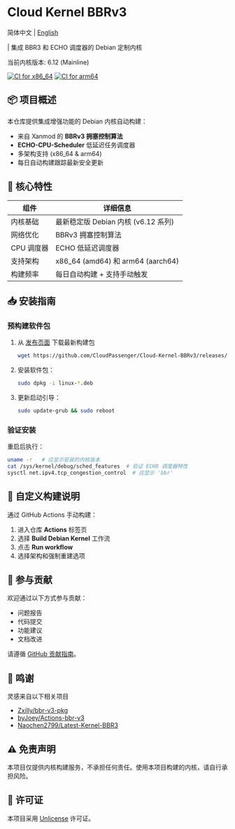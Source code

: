 # Cloud Kernel BBRv3

简体中文 | [English](README_en.md)

| 集成 BBR3 和 ECHO 调度器的 Debian 定制内核

当前内核版本: 6.12 (Mainline)

[![CI for x86_64](https://github.com/CloudPassenger/Cloud-Kernel-BBRv3/actions/workflows/build.yml/badge.svg)](https://github.com/CloudPassenger/Cloud-Kernel-BBRv3/actions)
[![CI for arm64](https://github.com/CloudPassenger/Cloud-Kernel-BBRv3/actions/workflows/build-arm64.yml/badge.svg)](https://github.com/CloudPassenger/Cloud-Kernel-BBRv3/actions)

## 📦 项目概述

本仓库提供集成增强功能的 Debian 内核自动构建：
- 来自 Xanmod 的 **BBRv3 拥塞控制算法**
- **ECHO-CPU-Scheduler** 低延迟任务调度器
- 多架构支持 (x86_64 & arm64)
- 每日自动构建跟踪最新安全更新

## 🚀 核心特性

| 组件               | 详细信息                                                               |
|--------------------|-----------------------------------------------------------------------|
| 内核基础           | 最新稳定版 Debian 内核 (v6.12 系列)                                  |
| 网络优化           | BBRv3 拥塞控制算法                                                   |
| CPU 调度器         | ECHO 低延迟调度器                                                     |
| 支持架构           | x86_64 (amd64) 和 arm64 (aarch64)                                   |
| 构建频率           | 每日自动构建 + 支持手动触发                                           |

## 📥 安装指南

### 预构建软件包

1. 从 [发布页面](https://github.com/CloudPassenger/Cloud-Kernel-BBRv3/releases) 下载最新构建包
   ```bash
   wget https://github.com/CloudPassenger/Cloud-Kernel-BBRv3/releases/download/<版本>/linux-{image,headers}-<版本>_<架构>.deb
   ```

2. 安装软件包：
   ```bash
   sudo dpkg -i linux-*.deb
   ```

3. 更新启动引导：
   ```bash
   sudo update-grub && sudo reboot
   ```

### 验证安装
重启后执行：
```bash
uname -r   # 应显示安装的内核版本
cat /sys/kernel/debug/sched_features  # 验证 ECHO 调度器特性
sysctl net.ipv4.tcp_congestion_control  # 应显示 'bbr'
```

## 🔧 自定义构建说明

通过 GitHub Actions 手动构建：
1. 进入仓库 **Actions** 标签页
2. 选择 **Build Debian Kernel** 工作流
3. 点击 **Run workflow**
4. 选择架构和强制重建选项

## 🤝 参与贡献

欢迎通过以下方式参与贡献：
- 问题报告
- 代码提交
- 功能建议
- 文档改进

请遵循 [GitHub 贡献指南](https://github.com/github/docs/blob/main/CONTRIBUTING.md)。

## 💖 鸣谢

灵感来自以下相关项目
- [Zxilly/bbr-v3-pkg](https://github.com/Zxilly/bbr-v3-pkg)
- [byJoey/Actions-bbr-v3](https://github.com/byJoey/Actions-bbr-v3)
- [Naochen2799/Latest-Kernel-BBR3](https://github.com/Naochen2799/Latest-Kernel-BBR3)

## ⚠️ 免责声明

本项目仅提供内核构建服务，不承担任何责任。使用本项目构建的内核，请自行承担风险。

## 📜 许可证

本项目采用 [Unlicense](https://unlicense.org/) 许可证。


